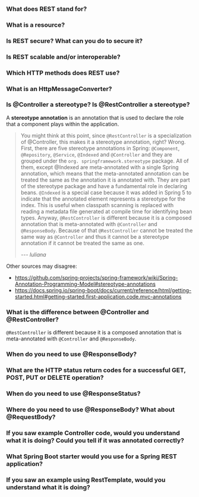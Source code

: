 ### What does REST stand for?


### What is a resource?


### Is REST secure? What can you do to secure it?


### Is REST scalable and/or interoperable?


### Which HTTP methods does REST use?


### What is an HttpMessageConverter?


### Is @Controller a stereotype? Is @RestController a stereotype?

A **stereotype annotation** is an annotation that is used to declare the role that a component plays within the application.

> You might think at this point, since `@RestController` is a specialization of @Controller, this makes it a stereotype annotation, right? Wrong. First, there are five stereotype annotations in Spring: `@Component`, `@Repository`, `@Service`, `@Indexed` and `@Controller` and they are grouped under the `org. springframework.stereotype` package. All of them, except @Indexed are meta-annotated with a single Spring annotation, which means that the meta-annotated annotation can be treated the same as the annotation it is annotated with. They are part of the stereotype package and have a fundamental role in declaring beans. `@Indexed` is a special case because it was added in Spring 5 to indicate that the annotated element represents a stereotype for the index. This is useful when classpath scanning is replaced with reading a metadata file generated at compile time for identifying bean types. Anyway, `@RestController` is different because it is a composed annotation that is meta-annotated with `@Controller` and `@ResponseBody`. Because of that `@RestController` cannot be treated the same way as `@Controller` and thus it cannot be a stereotype annotation if it cannot be treated the same as one.
>
> --- <cite>Iuliana</cite>

Other sources may disagree:
- https://github.com/spring-projects/spring-framework/wiki/Spring-Annotation-Programming-Model#stereotype-annotations
- https://docs.spring.io/spring-boot/docs/current/reference/html/getting-started.html#getting-started.first-application.code.mvc-annotations


### What is the difference between @Controller and @RestController?

`@RestController` is different because it is a composed annotation that is meta-annotated with `@Controller` and `@ResponseBody`.


### When do you need to use @ResponseBody?


### What are the HTTP status return codes for a successful GET, POST, PUT or DELETE operation?


### When do you need to use @ResponseStatus?


### Where do you need to use @ResponseBody? What about @RequestBody?


### If you saw example Controller code, would you understand what it is doing? Could you tell if it was annotated correctly?


### What Spring Boot starter would you use for a Spring REST application?


### If you saw an example using RestTemplate, would you understand what it is doing?
